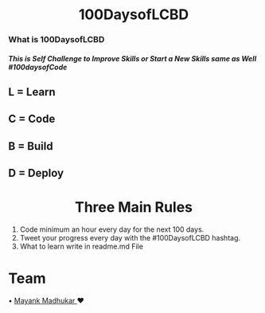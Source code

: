 # <div align="center">100DaysofLCBD</div>

### What is 100DaysofLCBD
##### This is Self Challenge to Improve Skills or Start a New Skills same as Well #100daysofCode

## L = Learn
## C = Code
## B = Build
## D = Deploy 


# <div align="center">Three Main Rules</div>
1. Code minimum an hour every day for the next 100 days.
2. Tweet your progress every day with the #100DaysofLCBD hashtag.
3. What to learn write in readme.md File

# Team
• <a href="https://github.com/madhukarmayank">Mayank Madhukar </a> ❤️

